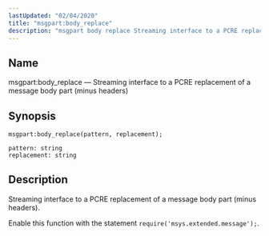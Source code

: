 ```yaml
---
lastUpdated: "02/04/2020"
title: "msgpart:body_replace"
description: "msgpart body replace Streaming interface to a PCRE replacement of a message body part minus headers msgpart body replace pattern replacement Streaming interface to a PCRE replacement of a message body part minus headers Enable this function with the statement require msys extended message..."
---
```


<a name="lua.ref.msgpart_body_replace"></a> 
## Name

msgpart:body_replace — Streaming interface to a PCRE replacement of a message body part (minus headers)

<a name="idp25723296"></a> 
## Synopsis

`msgpart:body_replace(pattern, replacement);`

```
pattern: string
replacement: string
```
<a name="idp25725968"></a> 
## Description

Streaming interface to a PCRE replacement of a message body part (minus headers).

Enable this function with the statement `require('msys.extended.message');`.